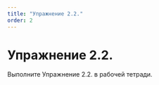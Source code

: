 ```yaml
---
title: "Упражнение 2.2."
order: 2
---
```


# Упражнение 2.2.

Выполните Упражнение 2.2. в рабочей тетради.